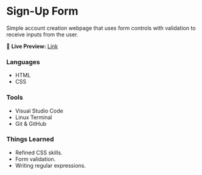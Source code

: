# Sign-Up Form

Simple account creation webpage that uses form controls with validation to receive inputs from the user.

🔗 **Live Preview:** [Link](https://danielddg.github.io/sign-up-form/)

### Languages

* HTML
* CSS

### Tools

* Visual Studio Code
* Linux Terminal
* Git & GitHub

### Things Learned

* Refined CSS skills.
* Form validation.
* Writing regular expressions.
